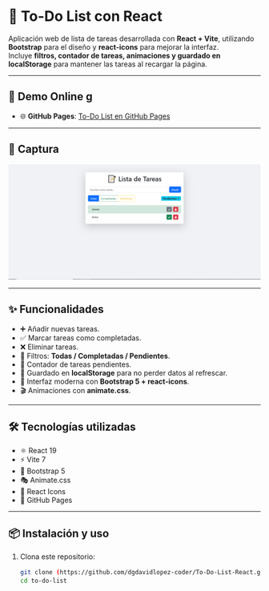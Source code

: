 # 📝 To-Do List con React

Aplicación web de lista de tareas desarrollada con **React + Vite**, utilizando **Bootstrap** para el diseño y **react-icons** para mejorar la interfaz.  
Incluye **filtros, contador de tareas, animaciones y guardado en localStorage** para mantener las tareas al recargar la página.

---

## 🚀 Demo Online g
- 🌐 **GitHub Pages**: [To-Do List en GitHub Pages](https://dgdavidlopez-coder.github.io/To-Do-List-React/)

---

## 📸 Captura
![Captura de la aplicación](./To-Do-List-React.PNG)

---

## ✨ Funcionalidades
- ➕ Añadir nuevas tareas.  
- ✅ Marcar tareas como completadas.  
- ❌ Eliminar tareas.  
- 🔄 Filtros: **Todas / Completadas / Pendientes**.  
- 🔢 Contador de tareas pendientes.  
- 💾 Guardado en **localStorage** para no perder datos al refrescar.  
- 🎨 Interfaz moderna con **Bootstrap 5 + react-icons**.  
- 🎬 Animaciones con **animate.css**.  

---

## 🛠️ Tecnologías utilizadas
- ⚛️ React 19  
- ⚡ Vite 7  
- 🎨 Bootstrap 5  
- 🎭 Animate.css  
- 🔗 React Icons  
- 🚀 GitHub Pages

---

## 📦 Instalación y uso

1. Clona este repositorio:
   ```bash
   git clone (https://github.com/dgdavidlopez-coder/To-Do-List-React.git)
   cd to-do-list

